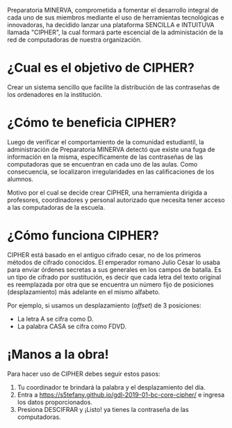 
Preparatoria MINERVA, comprometida a fomentar el desarrollo integral de cada uno de sus miembros mediante el uso de herramientas tecnológicas e innovadoras, ha decidido lanzar una plataforma SENCILLA e INTUITUVA llamada "CIPHER", la cual formará parte escencial de la administación de la red de computadoras de nuestra organización. 


# ¿Cual es el objetivo de CIPHER?
Crear un sistema sencillo que facilite la distribución de las contraseñas de los ordenadores en la institución.


# ¿Cómo te beneficia CIPHER?
Luego de verificar el comportamiento de la comunidad estudiantil, la administración de Preparatoria MINERVA detectó que existe una fuga de información en la misma, específicamente de las contraseñas de las computadoras que se encuentran en cada uno de las aulas. Como consecuencia, se localizaron irregularidades en las calificaciones de los alumnos. 

Motivo por el cual se decide crear CIPHER, una herramienta dirigida a profesores, coordinadores y personal autorizado que necesita tener acceso a las computadoras de la escuela.


# ¿Cómo funciona CIPHER?
CIPHER está basado en el antiguo cifrado cesar, no de los primeros métodos de cifrado conocidos. El emperador romano Julio César lo usaba para enviar órdenes secretas a sus generales en los campos de batalla.
Es un tipo de cifrado por sustitución, es decir que cada letra del texto original es reemplazada por otra que se encuentra un número fijo de posiciones (desplazamiento) más adelante en el mismo alfabeto.

Por ejemplo, si usamos un desplazamiento (_offset_) de 3 posiciones:

* La letra A se cifra como D.
* La palabra CASA se cifra como FDVD.


# ¡Manos a la obra!
Para hacer uso de CIPHER debes seguir estos pasos:

1. Tu coordinador te brindará la palabra y el desplazamiento del día. 
2. Entra a https://s5tefany.github.io/gdl-2019-01-bc-core-cipher/ e ingresa los datos proporcionados.
3. Presiona DESCIFRAR y ¡Listo! ya tienes la contraseña de las computadoras.
